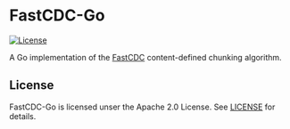 # FastCDC-Go

[![License](https://img.shields.io/badge/License-Apache%202.0-blue.svg)](https://opensource.org/licenses/Apache-2.0)

A Go implementation of the [FastCDC](https://www.usenix.org/sites/default/files/conference/protected-files/atc16_slides_xia.pdf) content-defined chunking algorithm.

## License

FastCDC-Go is licensed unser the Apache 2.0 License. See [LICENSE](./LICENSE) for details.

